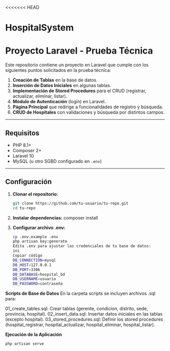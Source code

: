 <<<<<<< HEAD
# HospitalSystem

# Proyecto Laravel - Prueba Técnica

Este repositorio contiene un proyecto en Laravel que cumple con los siguientes puntos solicitados en la prueba técnica:

1. **Creación de Tablas** en la base de datos.  
2. **Inserción de Datos Iniciales** en algunas tablas.  
3. **Implementación de Stored Procedures** para el CRUD (registrar, actualizar, eliminar, listar).  
4. **Módulo de Autenticación** (login) en Laravel.  
5. **Página Principal** que redirige a funcionalidades de registro y búsqueda.  
6. **CRUD de Hospitales** con validaciones y búsqueda por distintos campos.

---

## Requisitos

- PHP 8.1+
- Composer 2+
- Laravel 10
- MySQL (u otro SGBD configurado en `.env`)

---

## Configuración

1. **Clonar el repositorio:**
   ```bash
   git clone https://github.com/tu-usuario/tu-repo.git
   cd tu-repo

2. **Instalar dependencias:**
   composer install

3. **Configurar archivo .env:**
    ```bash
    cp .env.example .env
    php artisan key:generate
    Edita .env para ajustar las credenciales de tu base de datos:
    ini
    Copiar código
    DB_CONNECTION=mysql
    DB_HOST=127.0.0.1
    DB_PORT=3306
    DB_DATABASE=hospital_bd
    DB_USERNAME=usuario
    DB_PASSWORD=contraseña

**Scripts de Base de Datos**
En la carpeta scripts se incluyen archivos .sql para:

01_create_tables.sql: Crear tablas (gerente, condicion, distrito, sede, provincia, hospital).
02_insert_data.sql: Insertar datos iniciales en las tablas (excepto hospital).
03_stored_procedures.sql: Definir los stored procedures (hospital_registrar, hospital_actualizar, hospital_eliminar, hospital_listar).

**Ejecución de la Aplicación**
  ```bash
 php artisan serve

